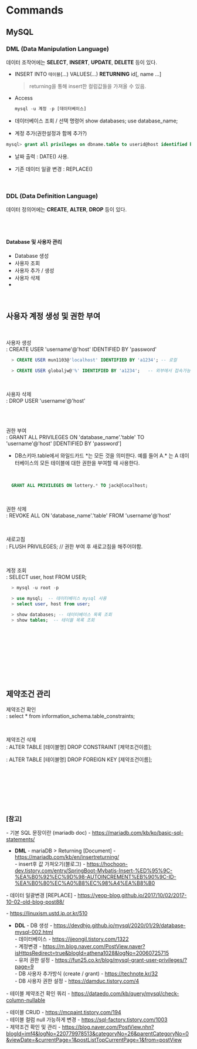 # Commands

## MySQL

### DML (Data Manipulation Language)

데이터 조작어에는 **SELECT**, **INSERT**, **UPDATE**, **DELETE** 등이 있다.


* INSERT INTO `테이블`(...) VALUES(...) **RETURNING** id[, name ...]
  > returning을 통해 insert한 컬럼값들을 가져올 수 있음.


* Access
  ``` sql
  mysql -u 계정 -p [데이터베이스]
  ```
  
* 데이터베이스 조회 / 선택 명령어
  show databases;
  use database_name;

* 계정 추가(권한설정과 함께 추가?)
``` sql
mysql> grant all privileges on dbname.table to userid@host identified by 'password';
```


* 날짜 출력 : DATE() 사용.

* 기존 데이터 일괄 변경 : REPLACE()

<br>

### DDL (Data Definition Language)

데이터 정의어에는 **CREATE**, **ALTER**, **DROP**  등이 있다.

<br><br>

#### Database 및 사용자 관리
* Database 생성
* 사용자 조회
* 사용자 추가 / 생성
* 사용자 삭제
* 

<br>

사용자 계정 생성 및 권한 부여
---

<br>

사용자 생성 <br>
: CREATE USER 'username'@'host' IDENTIFIED BY 'password'

``` sql
  > CREATE USER mun1103@'localhost' IDENTIFIED BY 'a1234'; -- 로컬

  > CREATE USER globaljw@'%' IDENTIFIED BY 'a1234';   -- 외부에서 접속가능

```

<br>

사용자 삭제 <br>
: DROP USER 'username'@'host'

<br><br>



권한 부여 <br>
: GRANT ALL PRIVILEGES ON 'database_name'.'table' TO 'username'@'host' [IDENTIFIED BY 'password']

* DB스키마.table에서 와일드카드 \*는 모든 것을 의미한다. 예를 들어 A.\* 는 A 데이터베이스의 모든 테이블에 대한 권한을 부여할 때 사용한다.

<br>

``` SQL
  GRANT ALL PRIVILEGES ON lottery.* TO jack@localhost;

```

<br>

권한 삭제 <br>
: REVOKE ALL ON 'database_name'.'table' FROM 'username'@'host'



<br>

새로고침 <br>
: FLUSH PRIVILEGES;  // 권한 부여 후 새로고침을 해주어야함.




<br>

계정 조회 <br>
: SELECT user, host FROM USER;

``` sql
  > mysql -u root -p
  
  > use mysql;  -- 데이터베이스 mysql 사용
  > select user, host from user;

  > show databases; -- 데이터베이스 목록 조회
  > show tables;  -- 테이블 목록 조회

```



<br>




<br><br>
<br><br>
<br><br>



제약조건 관리
---

제약조건 확인 <br>
: select * from information_schema.table_constraints;


<br>

제약조건 삭제 <br>
: ALTER TABLE [테이블명] DROP CONSTRAINT [제약조건이름];

: ALTER TABLE [테이블명] DROP FOREIGN KEY [제약조건이름];


<br><br>
<br><br>
<br><br>

### [참고]
  *-* 기본 SQL 문장이란 (mariadb doc) - https://mariadb.com/kb/ko/basic-sql-statements/ <br>

  * **DML**
  *-* mariaDB > Returning [Document] - https://mariadb.com/kb/en/insertreturning/ <br>
  *-* insert후 값 가져오기(블로그) - https://hochoon-dev.tistory.com/entry/SpringBoot-Mybatis-Insert-%ED%95%9C-%EA%B0%92%EC%9D%98-AUTOINCREMENT%EB%90%9C-ID-%EA%B0%80%EC%A0%B8%EC%98%A4%EA%B8%B0 <br>

  *-* 데이터 일괄변경 [REPLACE] - https://yeop-blog.github.io/2017/10/02/2017-10-02-old-blog-post88/ <br>
  
  *-* https://linuxism.ustd.ip.or.kr/510 <br>

  * **DDL**
  *-* DB 생성 - https://devdhjo.github.io/mysql/2020/01/29/database-mysql-002.html <br>
  *-* 데이터베이스 - https://jjeongil.tistory.com/1322 <br>
  *-* 계정변경 - https://m.blog.naver.com/PostView.naver?isHttpsRedirect=true&blogId=athena1028&logNo=20060725715 <br>
  *-* 유저 권한 설정 - https://fun25.co.kr/blog/mysql-grant-user-privileges/?page=9 <br>
  *-* DB 사용자 추가방식 (create / grant) - https://technote.kr/32 <br>
  *-* DB 사용자 권한 설정 - https://damduc.tistory.com/4 <br>

  *-* 테이블 제약조건 확인 쿼리 - https://dataedo.com/kb/query/mysql/check-column-nullable <br>

  *-* 테이블 CRUD - https://mcpaint.tistory.com/194 <br>
  *-* 테이블 컬럼 null 가능하게 변경 - https://sql-factory.tistory.com/1003 <br>
  *-* 제약조건 확인 및 관리 - https://blog.naver.com/PostView.nhn?blogId=imf4&logNo=220779978513&categoryNo=26&parentCategoryNo=0&viewDate=&currentPage=1&postListTopCurrentPage=1&from=postView <br>
